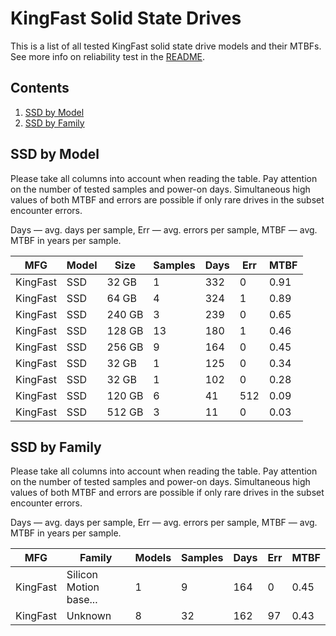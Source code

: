 KingFast Solid State Drives
===========================

This is a list of all tested KingFast solid state drive models and their MTBFs. See
more info on reliability test in the [README](https://github.com/linuxhw/SMART).

Contents
--------

1. [ SSD by Model  ](#ssd-by-model)
2. [ SSD by Family ](#ssd-by-family)

SSD by Model
------------

Please take all columns into account when reading the table. Pay attention on the
number of tested samples and power-on days. Simultaneous high values of both MTBF
and errors are possible if only rare drives in the subset encounter errors.

Days — avg. days per sample,
Err  — avg. errors per sample,
MTBF — avg. MTBF in years per sample.

| MFG       | Model              | Size   | Samples | Days  | Err   | MTBF   |
|-----------|--------------------|--------|---------|-------|-------|--------|
| KingFast  | SSD                | 32 GB  | 1       | 332   | 0     | 0.91   |
| KingFast  | SSD                | 64 GB  | 4       | 324   | 1     | 0.89   |
| KingFast  | SSD                | 240 GB | 3       | 239   | 0     | 0.65   |
| KingFast  | SSD                | 128 GB | 13      | 180   | 1     | 0.46   |
| KingFast  | SSD                | 256 GB | 9       | 164   | 0     | 0.45   |
| KingFast  | SSD                | 32 GB  | 1       | 125   | 0     | 0.34   |
| KingFast  | SSD                | 32 GB  | 1       | 102   | 0     | 0.28   |
| KingFast  | SSD                | 120 GB | 6       | 41    | 512   | 0.09   |
| KingFast  | SSD                | 512 GB | 3       | 11    | 0     | 0.03   |

SSD by Family
-------------

Please take all columns into account when reading the table. Pay attention on the
number of tested samples and power-on days. Simultaneous high values of both MTBF
and errors are possible if only rare drives in the subset encounter errors.

Days — avg. days per sample,
Err  — avg. errors per sample,
MTBF — avg. MTBF in years per sample.

| MFG       | Family                 | Models | Samples | Days  | Err   | MTBF   |
|-----------|------------------------|--------|---------|-------|-------|--------|
| KingFast  | Silicon Motion base... | 1      | 9       | 164   | 0     | 0.45   |
| KingFast  | Unknown                | 8      | 32      | 162   | 97    | 0.43   |
